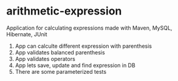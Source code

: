 # arithmetic-expression

Application for calculating expressions
made with Maven, MySQL, Hibernate, JUnit

1. App can calculte different expression with parenthesis
2. App validates balanced parenthesis
3. App validates operators
4. App lets save, update and find expression in DB
5. There are some parameterized tests 
